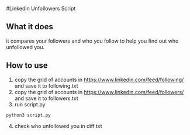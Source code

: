#Linkedin Unfollowers Script

## What it does
it compares your followers and who you follow to help you find out who unfollowed you.

## How to use
1. copy the grid of accounts in https://www.linkedin.com/feed/following/ and save it to following.txt
2. copy the grid of accounts in https://www.linkedin.com/feed/followers/ and save it to followers.txt
3. run script.py 
```
python3 script.py
```
4. check who unfollowed you in diff.txt
